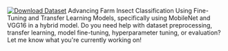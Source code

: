 [![Download Dataset](https://img.shields.io/badge/Download-Dataset-blue.svg)](https://github.com/Yammu02/Dangerous-Farm-Insects-Detection-System/releases/tag/Dataset)
 Advancing Farm Insect Classification Using Fine-Tuning and Transfer Learning Models, specifically using MobileNet and VGG16 in a hybrid model. Do you need help with dataset preprocessing, transfer learning, model fine-tuning, hyperparameter tuning, or evaluation? Let me know what you're currently working on! 
